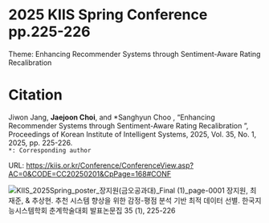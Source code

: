 # 2025 KIIS Spring Conference pp.225-226
Theme: Enhancing Recommender Systems through Sentiment-Aware Rating Recalibration

# Citation
Jiwon Jang, **Jaejoon Choi**, and *Sanghyun Choo , “Enhancing Recommender Systems through Sentiment-Aware Rating Recalibration ”, Proceedings of Korean Institute of Intelligent Systems, 2025, Vol. 35, No. 1, 2025, pp. 225-226. <br/>
`*: Corresponding author`

URL: https://kiis.or.kr/Conference/ConferenceView.asp?AC=0&CODE=CC20250201&CpPage=168#CONF




![KIIS_2025Spring_poster_장지원(금오공과대)_Final (1)_page-0001](https://github.com/user-attachments/assets/23866a65-427b-4a53-94bf-246131f3c224)
장지원, 최재준, & 추상현. 추천 시스템 향상을 위한 감정-평점 분석 기반 최적 데이터 선별. 한국지능시스템학회 춘계학술대회 발표논문집 35 (1), 225-226
